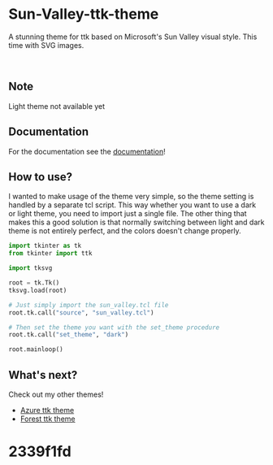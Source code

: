 # Sun-Valley-ttk-theme
A stunning theme for ttk based on Microsoft's Sun Valley visual style. This time with SVG images.

<br>

## Note
Light theme not available yet

## Documentation
For the documentation see the [documentation](DOCUMENTATION.pdf)!

## How to use?
I wanted to make usage of the theme very simple, so the theme setting is handled by a separate tcl script.
This way whether you want to use a dark or light theme, you need to import just a single file. The other thing
that makes this a good solution is that normally switching between light and dark theme is not entirely perfect,
and the colors doesn't change properly.

```python
import tkinter as tk
from tkinter import ttk

import tksvg

root = tk.Tk()
tksvg.load(root)

# Just simply import the sun_valley.tcl file
root.tk.call("source", "sun_valley.tcl")

# Then set the theme you want with the set_theme procedure
root.tk.call("set_theme", "dark")

root.mainloop()
```

## What's next?
Check out my other themes!
- [Azure ttk theme](https://github.com/rdbende/Azure-ttk-theme)
- [Forest ttk theme](https://github.com/rdbende/Forest-ttk-theme)
# 2339f1fd
